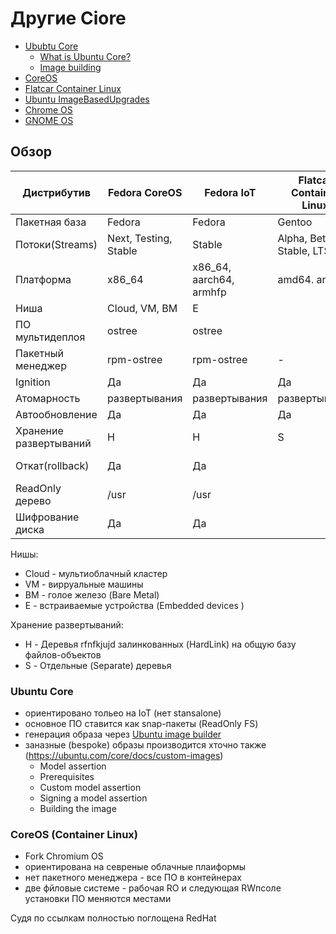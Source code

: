 # Другие Ciore

- [Ububtu Core](https://ubuntu.com/core)
  * [What is Ubuntu Core?](https://ubuntu.com/core/docs/what-is-ubuntu-core)
  * [Image building](https://ubuntu.com/core/docs/image-building)
- [CoreOS](https://ru.wikipedia.org/wiki/CoreOS)
- [Flatcar Container Linux](https://kinvolk.io/flatcar-container-linux/)
- [Ubuntu ImageBasedUpgrades](https://wiki.ubuntu.com/ImageBasedUpgrades)
- [Chrome OS](https://ru.wikipedia.org/wiki/Chrome_OS)
- [GNOME OS](https://wiki.gnome.org/action/show//GnomeOS?action=show&redirect=Projects%2FGnomeContinuous)

## Обзор

Дистрибутив | Fedora CoreOS | Fedora IoT | Flatcar Container Linux | Ubuntu Core 
------------|---------------|------------|-------------------------|-------------
Пакетная база | Fedora      | Fedora     | Gentoo                  | Ububtu 
Потоки(Streams) | Next, Testing, Stable |  Stable | Alpha, Beta, Stable, LTS
Платформа   | x86_64 | x86_64, aarch64, armhfp | amd64. arm64      |
Ниша | Cloud, VM, BM        |  E         |                        |
ПО мультидеплоя | ostree    | ostree      |                        | snap
Пакетный менеджер | rpm-ostree | rpm-ostree | -                    | Snappy 
Ignition    |  Да           | Да          | Да                     | 
Атомарность | развертывания | развертывания | развертывания        | Ядро?
Автообновление | Да         | Да          | Да                     | 
Хранение развертываний | H  | H           | S 
Откат(rollback) | Да         | Да          |                       | только ядро
ReadOnly дерево | /usr      | /usr        |
Шифрование диска |  Да      |  Да         |                        | Да


Нишы:
- Cloud - мультиоблачный кластер
- VM - вирруальные машины
- BM - голое железо (Bare Metal)
- E - встраиваемые устройства (Embedded devices )

Хранение развертываний:
- H - Деревья rfnfkjujd залинкованных (HardLink) на общую базу файлов-объектов
- S - Отдельные (Separate) деревья

### Ubuntu Core

- ориентировано тольео на IoT (нет stansalone)
- основное ПО ставится как snap-пакеты (ReadOnly FS)
- генерация образа через [Ubuntu image builder](https://github.com/CanonicalLtd/ubuntu-image)
- заназные (bespoke) образы производится хточно также (https://ubuntu.com/core/docs/custom-images) 
  *  Model assertion
  *  Prerequisites
  *  Custom model assertion
  *  Signing a model assertion
  *  Building the image

### CoreOS (Container Linux)
- Fork Chromium OS
- ориентирована на севреные облачные плаиформы
- нет пакетного менеджера - все ПО в контейнерах
- две фйловые системе - рабочая RO и  следующая RWпсоле установки ПО меняются местами

Судя по ссылкам полностью поглощена RedHat
